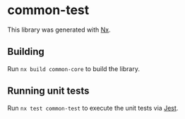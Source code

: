 # common-test

This library was generated with [Nx](https://nx.dev).

## Building

Run `nx build common-core` to build the library.

## Running unit tests

Run `nx test common-test` to execute the unit tests via
[Jest](https://jestjs.io).
